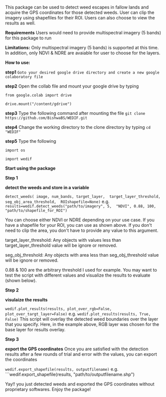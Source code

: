 This package can be used to detect weed escapes in fallow lands and acquire the GPS coordinates for those detected weeds. User can clip the imagery using shapefiles for their ROI. Users can also choose to view the results as well.

**Requirements**
Users would need to provide multispectral imagery (5 bands) for this package to run

**Limitations:**
Only multispectral imagery (5 bands) is supported at this time. In addition, only NDVI & NDRE are avaiable for user to choose for the layers.

**How to use:**

**step1** ```Goto your desired google drive directory and create a new google colaboratory file```

**step2** Open the collab file and mount your google drive by typing 

```from google.colab import drive```

```drive.mount("/content/gdrive")```

**step3** Type the following command after mounting the file ```git clone https://github.com/BishwaBS/WEDIF.git ```

**step4** Change the working directory to the clone directory by typing ```cd "WEDIF" ```

**step5** Type the following

```import os``` 

```import wedif```

**Start using the package**

**Step 1**

**detect the weeds and store in a variable**

```detect_weeds( image, num_bands, target_layer,  target_layer_threshold, seg_obj_area_threshold,  ROIshapefile=None)```
e.g. ```results=wedif.detect_weeds("path/to/imagery", 5,  "NDVI", 0.88, 100, "path/to/shapefile_for_ROI")```

You can choose either NDVI or NDRE depending on your use case. If you have a shapefile for your ROI, you can use as shown above. If you don't need to clip the area, you don't have to provide any value to this argument.

target_layer_threshold: Any objects with values less than target_layer_threshold value will be ignore or removed.

seg_obj_threshold: Any objects with area less than seg_obj_threshold value will be ignore or removed.

0.88 & 100 are the arbitrary threshold I used for example. You may want to test the script with different values and visualize the results to evaluate (shown below).

**Step 2**

**visulaize the results**

```wedif.plot_results(results, plot_over_rgb=False, plot_over_targt_layer=False)```
e.g. ```wedif.plot_results(results, True, False)```
This script will overlay the detected weed boundaries over the layer that you specify. Here, in the example above, RGB layer was chosen for the base layer for results overlay.

**Step 3**

**export the GPS coordinates**
Once you are satisfied with the detection results after a few rounds of trial and error with the values, you can export the coordinates

```wedif.export_shapefile(results, outputfilename)```
e.g. ```wedif.export_shapefile(results, "path/to/outputfilename.shp")

Yay!! you just detected weeds and exported the GPS coordinates without proprietary softwares. Enjoy the package!

